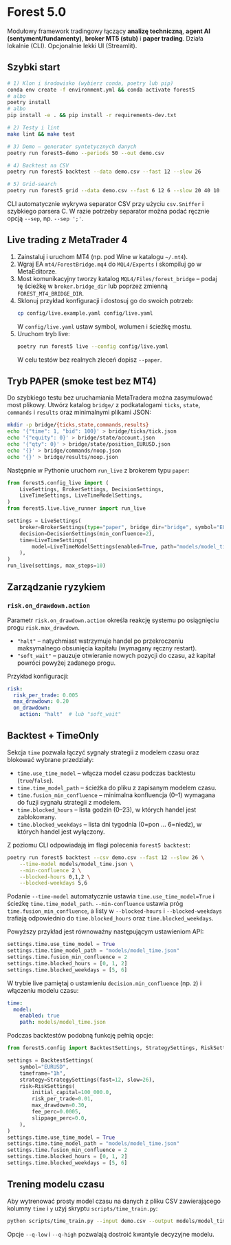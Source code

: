 # Forest 5.0

Modułowy framework tradingowy łączący **analizę techniczną**, **agent AI (sentyment/fundamenty)**,
**broker MT5 (stub)** i **paper trading**. Działa lokalnie (CLI). Opcjonalnie lekki UI (Streamlit).

## Szybki start

```bash
# 1) Klon i środowisko (wybierz conda, poetry lub pip)
conda env create -f environment.yml && conda activate forest5
# albo
poetry install
# albo
pip install -e . && pip install -r requirements-dev.txt

# 2) Testy i lint
make lint && make test

# 3) Demo – generator syntetycznych danych
poetry run forest5-demo --periods 50 --out demo.csv

# 4) Backtest na CSV
poetry run forest5 backtest --data demo.csv --fast 12 --slow 26

# 5) Grid-search
poetry run forest5 grid --data demo.csv --fast 6 12 6 --slow 20 40 10
```

CLI automatycznie wykrywa separator CSV przy użyciu `csv.Sniffer` i szybkiego
parsera C. W razie potrzeby separator można podać ręcznie opcją `--sep`,
np. `--sep ';'`.

## Live trading z MetaTrader 4

1. Zainstaluj i uruchom MT4 (np. pod Wine w katalogu `~/.mt4`).
2. Wgraj EA `mt4/ForestBridge.mq4` do `MQL4/Experts` i skompiluj go w MetaEditorze.
3. Most komunikacyjny tworzy katalog `MQL4/Files/forest_bridge` – podaj tę ścieżkę w `broker.bridge_dir` lub poprzez zmienną `FOREST_MT4_BRIDGE_DIR`.
4. Sklonuj przykład konfiguracji i dostosuj go do swoich potrzeb:
   ```bash
   cp config/live.example.yaml config/live.yaml
   ```
   W `config/live.yaml` ustaw symbol, wolumen i ścieżkę mostu.
5. Uruchom tryb live:
   ```bash
   poetry run forest5 live --config config/live.yaml
   ```
   W celu testów bez realnych zleceń dopisz `--paper`.

## Tryb PAPER (smoke test bez MT4)

Do szybkiego testu bez uruchamiania MetaTradera można zasymulować most
plikowy. Utwórz katalog `bridge/` z podkatalogami `ticks`, `state`,
`commands` i `results` oraz minimalnymi plikami JSON:

```bash
mkdir -p bridge/{ticks,state,commands,results}
echo '{"time": 1, "bid": 100}' > bridge/ticks/tick.json
echo '{"equity": 0}' > bridge/state/account.json
echo '{"qty": 0}' > bridge/state/position_EURUSD.json
echo '{}' > bridge/commands/noop.json
echo '{}' > bridge/results/noop.json
```

Następnie w Pythonie uruchom `run_live` z brokerem typu `paper`:

```python
from forest5.config_live import (
    LiveSettings, BrokerSettings, DecisionSettings,
    LiveTimeSettings, LiveTimeModelSettings,
)
from forest5.live.live_runner import run_live

settings = LiveSettings(
    broker=BrokerSettings(type="paper", bridge_dir="bridge", symbol="EURUSD"),
    decision=DecisionSettings(min_confluence=2),
    time=LiveTimeSettings(
        model=LiveTimeModelSettings(enabled=True, path="models/model_time.json"),
    ),
)
run_live(settings, max_steps=10)
```

## Zarządzanie ryzykiem

### `risk.on_drawdown.action`

Parametr `risk.on_drawdown.action` określa reakcję systemu po osiągnięciu
progu `risk.max_drawdown`.

- `"halt"` – natychmiast wstrzymuje handel po przekroczeniu maksymalnego
  obsunięcia kapitału (wymagany ręczny restart).
- `"soft_wait"` – pauzuje otwieranie nowych pozycji do czasu, aż kapitał
  powróci powyżej zadanego progu.

Przykład konfiguracji:

```yaml
risk:
  risk_per_trade: 0.005
  max_drawdown: 0.20
  on_drawdown:
    action: "halt"  # lub "soft_wait"
```

## Backtest + TimeOnly

Sekcja `time` pozwala łączyć sygnały strategii z modelem czasu oraz blokować wybrane przedziały:

- `time.use_time_model` – włącza model czasu podczas backtestu (`true`/`false`).
- `time.time_model_path` – ścieżka do pliku z zapisanym modelem czasu.
- `time.fusion_min_confluence` – minimalna konfluencja (0–1) wymagana do fuzji sygnału strategii z modelem.
- `time.blocked_hours` – lista godzin (0–23), w których handel jest zablokowany.
- `time.blocked_weekdays` – lista dni tygodnia (0=pon … 6=niedz), w których handel jest wyłączony.

Z poziomu CLI odpowiadają im flagi polecenia `forest5 backtest`:

```bash
poetry run forest5 backtest --csv demo.csv --fast 12 --slow 26 \
    --time-model models/model_time.json \
    --min-confluence 2 \
    --blocked-hours 0,1,2 \
    --blocked-weekdays 5,6
```

Podanie `--time-model` automatycznie ustawia `time.use_time_model=True` i ścieżkę
`time.time_model_path`.  `--min-confluence` ustawia próg `time.fusion_min_confluence`,
a listy w `--blocked-hours` i `--blocked-weekdays` trafiają odpowiednio do
`time.blocked_hours` oraz `time.blocked_weekdays`.

Powyższy przykład jest równoważny następującym ustawieniom API:

```python
settings.time.use_time_model = True
settings.time.time_model_path = "models/model_time.json"
settings.time.fusion_min_confluence = 2
settings.time.blocked_hours = [0, 1, 2]
settings.time.blocked_weekdays = [5, 6]
```

W trybie live pamiętaj o ustawieniu `decision.min_confluence` (np. `2`) i
włączeniu modelu czasu:

```yaml
time:
  model:
    enabled: true
    path: models/model_time.json
```

Podczas backtestów podobną funkcję pełnią opcje:

```python
from forest5.config import BacktestSettings, StrategySettings, RiskSettings

settings = BacktestSettings(
    symbol="EURUSD",
    timeframe="1h",
    strategy=StrategySettings(fast=12, slow=26),
    risk=RiskSettings(
        initial_capital=100_000.0,
        risk_per_trade=0.01,
        max_drawdown=0.30,
        fee_perc=0.0005,
        slippage_perc=0.0,
    ),
)
settings.time.use_time_model = True
settings.time.time_model_path = "models/model_time.json"
settings.time.fusion_min_confluence = 2
settings.time.blocked_hours = [0, 1, 2]
settings.time.blocked_weekdays = [5, 6]
```

## Trening modelu czasu

Aby wytrenować prosty model czasu na danych z pliku CSV zawierającego kolumny
`time` i `y` użyj skryptu `scripts/time_train.py`:

```bash
python scripts/time_train.py --input demo.csv --output models/model_time.json
```

Opcje `--q-low` i `--q-high` pozwalają dostroić kwantyle decyzyjne modelu.
